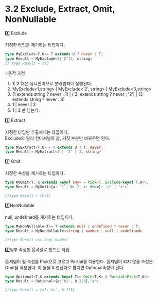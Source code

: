 # 3.2 Exclude, Extract, Omit, NonNullable

1️⃣  Exclude

지정한 타입을 제거하는 타입이다.
```ts
type MyExclude<T,U>= T extends U ? never : T;
type Result = MyExclude<1|'2'|3, string>
// type Result = 1|3
```
💡동작 과정<br>
1. 1|'2'|3은 유니언이므로 분배법칙이 실행된다.<br>
2. MyExclude<1,string> | MyExclude<'2', string>  | MyExclude<3,string> 
3. (1 extends string ? never : 1) |  ('2' extends string ? never : '2') | (3 extends string ? never : 3)
4. 1 | never | 3
5. 1 | 3 만 남는다.

2️⃣ Extract

지정한 타입만 추출해내는 타입이다. <br>
Exclude와 달리 컨디셔널의 참, 거짓 부분만 바꿔주면 된다.
```ts
type MyExtract<T,U> = T extends U ? T: never;
type Result = MyExtract<1 | '2' | 3, string>
```

3️⃣ Omit

지정한 속성을 제거하는 타입이다.
```ts
type MyOmit<T, K extends keyof any> = Pick<T, Exclude<keyof T,K>>;
type Result = MyOmit<{a: '1', b: 2, c: true}, 'a' | 'c'>

//type Result = {b:2}
```
4️⃣NonNullable

null, undefined를 제거하는 타입이다.
```ts
type MyNonNullable<T>= T extends null | undefined ? never : T;
type Result = MyNonNullable<string | number | null | undefined>

//type Result =string| number
```

5️⃣일부 속성만 옵셔널로 만드는 타입

옵셔널이 될 속성을 Pick으로 고르고 Partial을 적용한다.
옵셔널이 되지 않을 속성은 Omit을 적용한다.
이 둘을 & 연산자로 합치면 Optional속성이 된다.

```ts
type Optional<T,K extends keyof T>= Omit<T,K> & Partial<Pick<T,K>>
type Result = Optional<{a:'hi', b:123},'a'>

//type Result = {a?:'hi', b:123}
```